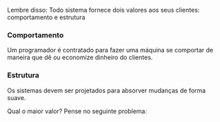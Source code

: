 Lembre disso: Todo sistema fornece dois valores aos seus clientes: comportamento e estrutura

### Comportamento

Um programador é contratado para fazer uma máquina se comportar de maneira que dê ou economize dinheiro do clientes.

### Estrutura

Os sistemas devem ser projetados para absorver mudanças de forma suave.

Qual o maior valor? Pense no seguinte problema:


